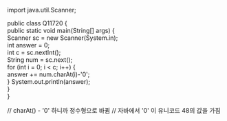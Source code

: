 import java.util.Scanner;  
  
public class Q11720 {  
    public static void main(String[] args) {  
        Scanner sc = new Scanner(System.in);  
        int answer = 0;  
        int c = sc.nextInt();  
        String num = sc.next();  
        for (int i = 0; i < c; i++) {  
            answer += num.charAt(i)-'0';  
        }
        System.out.println(answer);  
    }  
}

// charAt() - '0' 하니까 정수형으로 바뀜
// 자바에서 '0' 이 유니코드 48의 값을 가짐